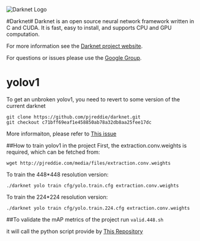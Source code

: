 ![Darknet Logo](http://pjreddie.com/media/files/darknet-black-small.png)

#Darknet#
Darknet is an open source neural network framework written in C and CUDA. It is fast, easy to install, and supports CPU and GPU computation.

For more information see the [Darknet project website](http://pjreddie.com/darknet).

For questions or issues please use the [Google Group](https://groups.google.com/forum/#!forum/darknet).


# yolov1
To get an unbroken yolov1, you need to revert to some version of the current darknet

```
git clone https://github.com/pjreddie/darknet.git
git checkout c71bff69eaf1e458850ab78a32db8aa25fee17dc
```

More informaiton, please refer to [This issue](https://github.com/pjreddie/darknet/issues/99) 

##How to train yolov1 in the project
First, the extraction.conv.weights is required, which can be fetched from:

```wget http://pjreddie.com/media/files/extraction.conv.weights```

To train the 448*448 resolution version:

```./darknet yolo train cfg/yolo.train.cfg extraction.conv.weights```


To train the 224*224 resolution version:

```./darknet yolo train cfg/yolo.train.224.cfg extraction.conv.weights```


##To validate the mAP metrics of the project 
run `valid.448.sh`

it will call the python script provide by [This Repository](https://github.com/muchuanyun/darknet)

